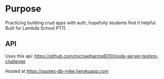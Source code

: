 # Purpose
Practicing building crud apps with auth, hopefully students find it helpful. Built for Lambda School PT11.

## API
Uses this api: https://github.com/michaelharms6010/node-server-testing-challenge

Hosted at https://quotes-db-mike.herokuapp.com
